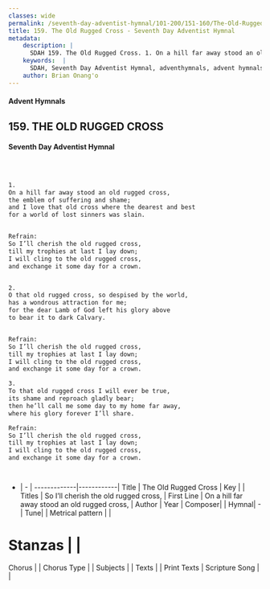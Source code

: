```yaml
---
classes: wide
permalink: /seventh-day-adventist-hymnal/101-200/151-160/The-Old-Rugged-Cross/
title: 159. The Old Rugged Cross - Seventh Day Adventist Hymnal
metadata:
    description: |
      SDAH 159. The Old Rugged Cross. 1. On a hill far away stood an old rugged cross, the emblem of suffering and shame; and I love that old cross where the dearest and best for a world of lost sinners was slain. 
    keywords:  |
      SDAH, Seventh Day Adventist Hymnal, adventhymnals, advent hymnals, The Old Rugged Cross, On a hill far away stood an old rugged cross, ,So I’ll cherish the old rugged cross,
    author: Brian Onang'o
---
```


#### Advent Hymnals
## 159. THE OLD RUGGED CROSS
#### Seventh Day Adventist Hymnal

```txt



1.
On a hill far away stood an old rugged cross,
the emblem of suffering and shame;
and I love that old cross where the dearest and best
for a world of lost sinners was slain.


Refrain:
So I’ll cherish the old rugged cross,
till my trophies at last I lay down;
I will cling to the old rugged cross,
and exchange it some day for a crown.


2.
O that old rugged cross, so despised by the world,
has a wondrous attraction for me;
for the dear Lamb of God left his glory above
to bear it to dark Calvary.


Refrain:
So I’ll cherish the old rugged cross,
till my trophies at last I lay down;
I will cling to the old rugged cross,
and exchange it some day for a crown.

3.
To that old rugged cross I will ever be true,
its shame and reproach gladly bear;
then he’ll call me some day to my home far away,
where his glory forever I’ll share.

Refrain:
So I’ll cherish the old rugged cross,
till my trophies at last I lay down;
I will cling to the old rugged cross,
and exchange it some day for a crown.




```

- |   -  |
-------------|------------|
Title | The Old Rugged Cross |
Key |  |
Titles | So I’ll cherish the old rugged cross, |
First Line | On a hill far away stood an old rugged cross, |
Author | 
Year | 
Composer|  |
Hymnal|  - |
Tune|  |
Metrical pattern | |
# Stanzas |  |
Chorus |  |
Chorus Type |  |
Subjects |  |
Texts |  |
Print Texts | 
Scripture Song |  |
  
